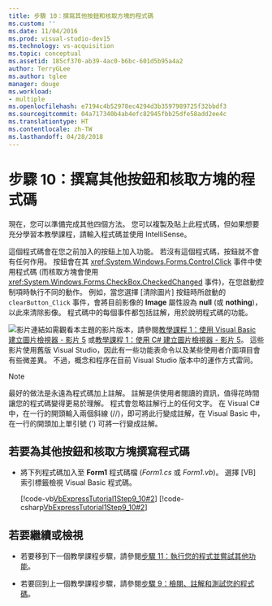 ```yaml
---
title: 步驟 10：撰寫其他按鈕和核取方塊的程式碼
ms.custom: ''
ms.date: 11/04/2016
ms.prod: visual-studio-dev15
ms.technology: vs-acquisition
ms.topic: conceptual
ms.assetid: 185cf370-ab39-4ac0-b6bc-601d5b95a4a2
author: TerryGLee
ms.author: tglee
manager: douge
ms.workload:
- multiple
ms.openlocfilehash: e7194c4b52978ec4294d3b3597989725f32bbdf3
ms.sourcegitcommit: 04a717340b4ab4efc82945fbb25dfe58add2ee4c
ms.translationtype: HT
ms.contentlocale: zh-TW
ms.lasthandoff: 04/28/2018
---
```

# <a name="step-10-write-code-for-additional-buttons-and-a-check-box"></a>步驟 10：撰寫其他按鈕和核取方塊的程式碼
現在，您可以準備完成其他四個方法。 您可以複製及貼上此程式碼，但如果想要充分學習本教學課程，請輸入程式碼並使用 IntelliSense。  
  
 這個程式碼會在您之前加入的按鈕上加入功能。 若沒有這個程式碼，按鈕就不會有任何作用。 按鈕會在其 <xref:System.Windows.Forms.Control.Click> 事件中使用程式碼 (而核取方塊會使用 <xref:System.Windows.Forms.CheckBox.CheckedChanged> 事件)，在您啟動控制項時執行不同的動作。 例如，當您選擇 [清除圖片] 按鈕時所啟動的 `clearButton_Click` 事件，會將目前影像的 **Image** 屬性設為 **null** (或 **nothing**)，以此來清除影像。 程式碼中的每個事件都包括註解，用於說明程式碼的功能。  
  
 ![影片連結](../data-tools/media/playvideo.gif "PlayVideo")如需觀看本主題的影片版本，請參閱[教學課程 1：使用 Visual Basic 建立圖片檢視器 - 影片 5](http://go.microsoft.com/fwlink/?LinkId=205216) 或[教學課程 1：使用 C# 建立圖片檢視器 - 影片 5](http://go.microsoft.com/fwlink/?LinkId=205206)。 這些影片使用舊版 Visual Studio，因此有一些功能表命令以及某些使用者介面項目會有些微差異。 不過，概念和程序在目前 Visual Studio 版本中的運作方式雷同。  
  
> [!NOTE]
>  最好的做法是永遠為程式碼加上註解。 註解是供使用者閱讀的資訊，值得花時間讓您的程式碼變得更易於理解。 程式會忽略註解行上的任何文字。 在 Visual C# 中，在一行的開頭輸入兩個斜線 (//)，即可將此行變成註解，在 Visual Basic 中，在一行的開頭加上單引號 (') 可將一行變成註解。  

## <a name="to-write-code-for-additional-buttons-and-a-check-box"></a>若要為其他按鈕和核取方塊撰寫程式碼  
  
-   將下列程式碼加入至 **Form1** 程式碼檔 (*Form1.cs* 或 *Form1.vb*)。 選擇 [VB] 索引標籤檢視 Visual Basic 程式碼。  
  
     [!code-vb[VbExpressTutorial1Step9_10#2](../ide/codesnippet/VisualBasic/step-10-write-code-for-additional-buttons-and-a-check-box_1.vb)]
     [!code-csharp[VbExpressTutorial1Step9_10#2](../ide/codesnippet/CSharp/step-10-write-code-for-additional-buttons-and-a-check-box_1.cs)]  

## <a name="to-continue-or-review"></a>若要繼續或檢視  
  
-   若要移到下一個教學課程步驟，請參閱[步驟 11：執行您的程式並嘗試其他功能](../ide/step-11-run-your-program-and-try-other-features.md)。  
  
-   若要回到上一個教學課程步驟，請參閱[步驟 9：檢閱、註解和測試您的程式碼](../ide/step-9-review-comment-and-test-your-code.md)。
